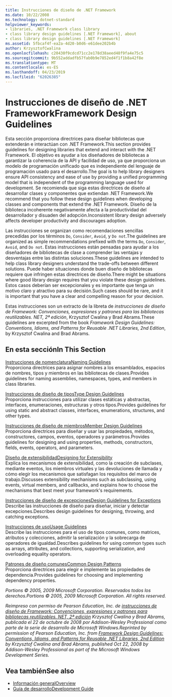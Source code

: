 ```yaml
---
title: Instrucciones de diseño de .NET Framework
ms.date: 10/22/2008
ms.technology: dotnet-standard
helpviewer_keywords:
- libraries, .NET Framework class library
- class library design guidelines [.NET Framework], about
- class library design guidelines [.NET Framework]
ms.assetid: 5fbcaf4f-ea2a-4d20-b0d6-e61dee202b4b
author: KrzysztofCwalina
ms.openlocfilehash: c20430f9cdcd71cc2e178d38aeed48f9fa4e75c5
ms.sourcegitcommit: 9b552addadfb57fab0b9e7852ed4f1f1b8a42f8e
ms.translationtype: MT
ms.contentlocale: es-ES
ms.lasthandoff: 04/23/2019
ms.locfileid: "62026385"
---
```

# <a name="framework-design-guidelines"></a><span data-ttu-id="c8e79-102">Instrucciones de diseño de .NET Framework</span><span class="sxs-lookup"><span data-stu-id="c8e79-102">Framework Design Guidelines</span></span>
<span data-ttu-id="c8e79-103">Esta sección proporciona directrices para diseñar bibliotecas que extenderán e interactúan con .NET Framework.</span><span class="sxs-lookup"><span data-stu-id="c8e79-103">This section provides guidelines for designing libraries that extend and interact with the .NET Framework.</span></span> <span data-ttu-id="c8e79-104">El objetivo es ayudar a los diseñadores de bibliotecas a garantizar la coherencia de la API y facilidad de uso, ya que proporciona un modelo de programación unificado que es independiente del lenguaje de programación usado para el desarrollo.</span><span class="sxs-lookup"><span data-stu-id="c8e79-104">The goal is to help library designers ensure API consistency and ease of use by providing a unified programming model that is independent of the programming language used for development.</span></span> <span data-ttu-id="c8e79-105">Se recomienda que siga estas directrices de diseño al desarrollar clases y componentes que extiendan .NET Framework.</span><span class="sxs-lookup"><span data-stu-id="c8e79-105">We recommend that you follow these design guidelines when developing classes and components that extend the .NET Framework.</span></span> <span data-ttu-id="c8e79-106">Diseño de la biblioteca incoherente negativamente afecta a la productividad del desarrollador y disuaden del adopción.</span><span class="sxs-lookup"><span data-stu-id="c8e79-106">Inconsistent library design adversely affects developer productivity and discourages adoption.</span></span>  
  
 <span data-ttu-id="c8e79-107">Las instrucciones se organizan como recomendaciones sencillas precedidas por los términos `Do`, `Consider`, `Avoid`, y `Do not`.</span><span class="sxs-lookup"><span data-stu-id="c8e79-107">The guidelines are organized as simple recommendations prefixed with the terms `Do`, `Consider`, `Avoid`, and `Do not`.</span></span> <span data-ttu-id="c8e79-108">Estas instrucciones están pensadas para ayudar a los diseñadores de bibliotecas de clase a comprender las ventajas y desventajas entre las distintas soluciones.</span><span class="sxs-lookup"><span data-stu-id="c8e79-108">These guidelines are intended to help class library designers understand the trade-offs between different solutions.</span></span> <span data-ttu-id="c8e79-109">Puede haber situaciones donde buen diseño de bibliotecas requiere que infringen estas directrices de diseño.</span><span class="sxs-lookup"><span data-stu-id="c8e79-109">There might be situations where good library design requires that you violate these design guidelines.</span></span> <span data-ttu-id="c8e79-110">Estos casos deberían ser excepcionales y es importante que tenga un motivo claro y atractivo para su decisión.</span><span class="sxs-lookup"><span data-stu-id="c8e79-110">Such cases should be rare, and it is important that you have a clear and compelling reason for your decision.</span></span>  
  
 <span data-ttu-id="c8e79-111">Estas instrucciones son un extracto de la libreta de *instrucciones de diseño de Framework: Convenciones, expresiones y patrones para las bibliotecas reutilizables. NET, 2ª edición*, Krzysztof Cwalina y Brad Abrams.</span><span class="sxs-lookup"><span data-stu-id="c8e79-111">These guidelines are excerpted from the book *Framework Design Guidelines: Conventions, Idioms, and Patterns for Reusable .NET Libraries, 2nd Edition*, by Krzysztof Cwalina and Brad Abrams.</span></span>  
  
## <a name="in-this-section"></a><span data-ttu-id="c8e79-112">En esta sección</span><span class="sxs-lookup"><span data-stu-id="c8e79-112">In This Section</span></span>  
 [<span data-ttu-id="c8e79-113">Instrucciones de nomenclatura</span><span class="sxs-lookup"><span data-stu-id="c8e79-113">Naming Guidelines</span></span>](../../../docs/standard/design-guidelines/naming-guidelines.md)  
 <span data-ttu-id="c8e79-114">Proporciona directrices para asignar nombres a los ensamblados, espacios de nombres, tipos y miembros en las bibliotecas de clases.</span><span class="sxs-lookup"><span data-stu-id="c8e79-114">Provides guidelines for naming assemblies, namespaces, types, and members in class libraries.</span></span>  
  
 [<span data-ttu-id="c8e79-115">Instrucciones de diseño de tipos</span><span class="sxs-lookup"><span data-stu-id="c8e79-115">Type Design Guidelines</span></span>](../../../docs/standard/design-guidelines/type.md)  
 <span data-ttu-id="c8e79-116">Proporciona instrucciones para utilizar clases estáticas y abstractas, interfaces, enumeraciones, estructuras y otros tipos.</span><span class="sxs-lookup"><span data-stu-id="c8e79-116">Provides guidelines for using static and abstract classes, interfaces, enumerations, structures, and other types.</span></span>  
  
 [<span data-ttu-id="c8e79-117">Instrucciones de diseño de miembros</span><span class="sxs-lookup"><span data-stu-id="c8e79-117">Member Design Guidelines</span></span>](../../../docs/standard/design-guidelines/member.md)  
 <span data-ttu-id="c8e79-118">Proporciona directrices para diseñar y usar las propiedades, métodos, constructores, campos, eventos, operadores y parámetros.</span><span class="sxs-lookup"><span data-stu-id="c8e79-118">Provides guidelines for designing and using properties, methods, constructors, fields, events, operators, and parameters.</span></span>  
  
 [<span data-ttu-id="c8e79-119">Diseño de extensibilidad</span><span class="sxs-lookup"><span data-stu-id="c8e79-119">Designing for Extensibility</span></span>](../../../docs/standard/design-guidelines/designing-for-extensibility.md)  
 <span data-ttu-id="c8e79-120">Explica los mecanismos de extensibilidad, como la creación de subclases, mediante eventos, los miembros virtuales y las devoluciones de llamada y cómo elegir los mecanismos que satisfagan los requisitos del marco de trabajo.</span><span class="sxs-lookup"><span data-stu-id="c8e79-120">Discusses extensibility mechanisms such as subclassing, using events, virtual members, and callbacks, and explains how to choose the mechanisms that best meet your framework's requirements.</span></span>  
  
 [<span data-ttu-id="c8e79-121">Instrucciones de diseño de excepciones</span><span class="sxs-lookup"><span data-stu-id="c8e79-121">Design Guidelines for Exceptions</span></span>](../../../docs/standard/design-guidelines/exceptions.md)  
 <span data-ttu-id="c8e79-122">Describe las instrucciones de diseño para diseñar, iniciar y detectar excepciones.</span><span class="sxs-lookup"><span data-stu-id="c8e79-122">Describes design guidelines for designing, throwing, and catching exceptions.</span></span>  
  
 [<span data-ttu-id="c8e79-123">Instrucciones de uso</span><span class="sxs-lookup"><span data-stu-id="c8e79-123">Usage Guidelines</span></span>](../../../docs/standard/design-guidelines/usage-guidelines.md)  
 <span data-ttu-id="c8e79-124">Describe las instrucciones para el uso de tipos comunes, como matrices, atributos y colecciones, admitir la serialización y la sobrecarga de operadores de igualdad.</span><span class="sxs-lookup"><span data-stu-id="c8e79-124">Describes guidelines for using common types such as arrays, attributes, and collections, supporting serialization, and overloading equality operators.</span></span>  
  
 [<span data-ttu-id="c8e79-125">Patrones de diseño comunes</span><span class="sxs-lookup"><span data-stu-id="c8e79-125">Common Design Patterns</span></span>](../../../docs/standard/design-guidelines/common-design-patterns.md)  
 <span data-ttu-id="c8e79-126">Proporciona directrices para elegir e implemente las propiedades de dependencia.</span><span class="sxs-lookup"><span data-stu-id="c8e79-126">Provides guidelines for choosing and implementing dependency properties.</span></span>  
  
 <span data-ttu-id="c8e79-127">*Portions © 2005, 2009 Microsoft Corporation. Reservados todos los derechos.*</span><span class="sxs-lookup"><span data-stu-id="c8e79-127">*Portions © 2005, 2009 Microsoft Corporation. All rights reserved.*</span></span>  
  
 <span data-ttu-id="c8e79-128">*Reimpreso con permiso de Pearson Education, Inc. de [instrucciones de diseño de Framework: Convenciones, expresiones y patrones para bibliotecas reutilizables. NET, 2ª edición](https://www.informit.com/store/framework-design-guidelines-conventions-idioms-and-9780321545619) Krzysztof Cwalina y Brad Abrams, publicada el 22 de octubre de 2008 por Addison-Wesley Professional como parte de la serie de desarrollo de Microsoft Windows.*</span><span class="sxs-lookup"><span data-stu-id="c8e79-128">*Reprinted by permission of Pearson Education, Inc. from [Framework Design Guidelines: Conventions, Idioms, and Patterns for Reusable .NET Libraries, 2nd Edition](https://www.informit.com/store/framework-design-guidelines-conventions-idioms-and-9780321545619) by Krzysztof Cwalina and Brad Abrams, published Oct 22, 2008 by Addison-Wesley Professional as part of the Microsoft Windows Development Series.*</span></span>  
  
## <a name="see-also"></a><span data-ttu-id="c8e79-129">Vea también</span><span class="sxs-lookup"><span data-stu-id="c8e79-129">See also</span></span>

- [<span data-ttu-id="c8e79-130">Información general</span><span class="sxs-lookup"><span data-stu-id="c8e79-130">Overview</span></span>](../../../docs/framework/get-started/overview.md)
- [<span data-ttu-id="c8e79-131">Guía de desarrollo</span><span class="sxs-lookup"><span data-stu-id="c8e79-131">Development Guide</span></span>](../../../docs/framework/development-guide.md)

